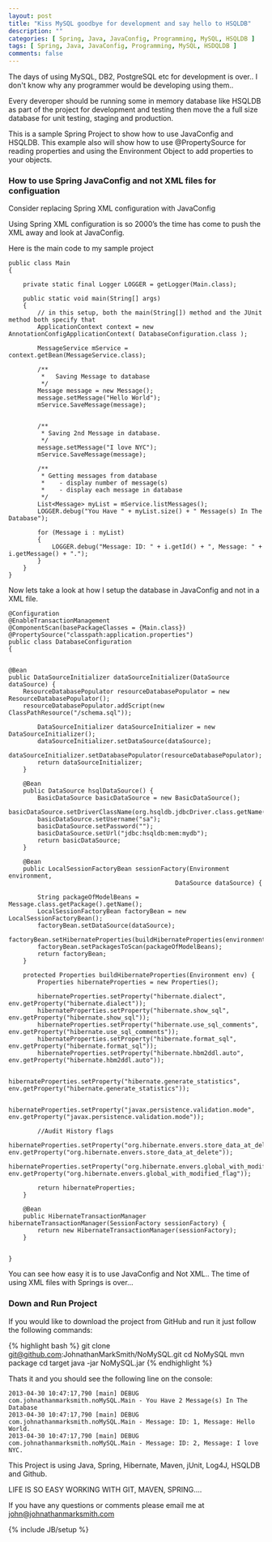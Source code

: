 ```yaml
---
layout: post
title: "Kiss MySQL goodbye for development and say hello to HSQLDB"
description: ""
categories: [ Spring, Java, JavaConfig, Programming, MySQL, HSQLDB ]
tags: [ Spring, Java, JavaConfig, Programming, MySQL, HSDQLDB ]
comments: false
---
```


The days of using MySQL, DB2, PostgreSQL etc for development is over.. I don't know why any programmer would be developing using them..

Every deveroper should be running some in memory database like HSQLDB as part of the project for development and testing then move the a full size database for unit testing, staging and production.

This is a sample Spring Project to show how to use JavaConfig and HSQLDB. This example also will show how to use @PropertySource for reading properties and using the Environment Object to add properties to your objects.

### How to use Spring JavaConfig and not XML files for configuation

Consider replacing Spring XML configuration with JavaConfig

Using Spring XML configuration is so 2000’s the time has come to push the XML away and look at JavaConfig.

Here is the main code to my sample project

	public class Main
    {

        private static final Logger LOGGER = getLogger(Main.class);

        public static void main(String[] args)
        {
            // in this setup, both the main(String[]) method and the JUnit method both specify that
            ApplicationContext context = new AnnotationConfigApplicationContext( DatabaseConfiguration.class );

            MessageService mService = context.getBean(MessageService.class);

            /**
             *   Saving Message to database
             */
            Message message = new Message();
            message.setMessage("Hello World");
            mService.SaveMessage(message);


            /**
             * Saving 2nd Message in database.
             */
            message.setMessage("I love NYC");
            mService.SaveMessage(message);

            /**
             * Getting messages from database
             *    - display number of message(s)
             *    - display each message in database
             */
            List<Message> myList = mService.listMessages();
            LOGGER.debug("You Have " + myList.size() + " Message(s) In The Database");

            for (Message i : myList)
            {
                LOGGER.debug("Message: ID: " + i.getId() + ", Message: " + i.getMessage() + ".");
            }
        }
    }
 

Now lets take a look at how I setup the database in JavaConfig and not in a XML file.

    @Configuration
    @EnableTransactionManagement
    @ComponentScan(basePackageClasses = {Main.class})
    @PropertySource("classpath:application.properties")
    public class DatabaseConfiguration
    {


    @Bean
    public DataSourceInitializer dataSourceInitializer(DataSource dataSource) {
        ResourceDatabasePopulator resourceDatabasePopulator = new ResourceDatabasePopulator();
        resourceDatabasePopulator.addScript(new ClassPathResource("/schema.sql"));

            DataSourceInitializer dataSourceInitializer = new DataSourceInitializer();
            dataSourceInitializer.setDataSource(dataSource);
            dataSourceInitializer.setDatabasePopulator(resourceDatabasePopulator);
            return dataSourceInitializer;
        }

        @Bean
        public DataSource hsqlDataSource() {
            BasicDataSource basicDataSource = new BasicDataSource();
            basicDataSource.setDriverClassName(org.hsqldb.jdbcDriver.class.getName());
            basicDataSource.setUsername("sa");
            basicDataSource.setPassword("");
            basicDataSource.setUrl("jdbc:hsqldb:mem:mydb");
            return basicDataSource;
        }

        @Bean
        public LocalSessionFactoryBean sessionFactory(Environment environment,
                                                  DataSource dataSource) {

            String packageOfModelBeans = Message.class.getPackage().getName();
            LocalSessionFactoryBean factoryBean = new LocalSessionFactoryBean();
            factoryBean.setDataSource(dataSource);
            factoryBean.setHibernateProperties(buildHibernateProperties(environment));
            factoryBean.setPackagesToScan(packageOfModelBeans);
            return factoryBean;
        }

        protected Properties buildHibernateProperties(Environment env) {
            Properties hibernateProperties = new Properties();

            hibernateProperties.setProperty("hibernate.dialect", env.getProperty("hibernate.dialect"));
            hibernateProperties.setProperty("hibernate.show_sql", env.getProperty("hibernate.show_sql"));
            hibernateProperties.setProperty("hibernate.use_sql_comments", env.getProperty("hibernate.use_sql_comments"));
            hibernateProperties.setProperty("hibernate.format_sql", env.getProperty("hibernate.format_sql"));
            hibernateProperties.setProperty("hibernate.hbm2ddl.auto", env.getProperty("hibernate.hbm2ddl.auto"));

            hibernateProperties.setProperty("hibernate.generate_statistics", env.getProperty("hibernate.generate_statistics"));

            hibernateProperties.setProperty("javax.persistence.validation.mode", env.getProperty("javax.persistence.validation.mode"));

            //Audit History flags
            hibernateProperties.setProperty("org.hibernate.envers.store_data_at_delete", env.getProperty("org.hibernate.envers.store_data_at_delete"));
            hibernateProperties.setProperty("org.hibernate.envers.global_with_modified_flag", env.getProperty("org.hibernate.envers.global_with_modified_flag"));

            return hibernateProperties;
        }

        @Bean
        public HibernateTransactionManager hibernateTransactionManager(SessionFactory sessionFactory) {
            return new HibernateTransactionManager(sessionFactory);
        }


    }



You can see how easy it is to use JavaConfig and Not XML.. The time of using XML files with Springs is over...

### Down and Run Project

If you would like to download the project from GitHub and run it just follow the following commands:

{% highlight bash %}
git clone git@github.com:JohnathanMarkSmith/NoMySQL.git
cd NoMySQL
mvn package
cd target
java -jar NoMySQL.jar
{% endhighlight %}


Thats it and you should see the following line on the console:

    2013-04-30 10:47:17,790 [main] DEBUG com.johnathanmarksmith.noMySQL.Main - You Have 2 Message(s) In The Database
    2013-04-30 10:47:17,790 [main] DEBUG com.johnathanmarksmith.noMySQL.Main - Message: ID: 1, Message: Hello World.
    2013-04-30 10:47:17,790 [main] DEBUG com.johnathanmarksmith.noMySQL.Main - Message: ID: 2, Message: I love NYC.

This Project is using Java, Spring, Hibernate, Maven, jUnit, Log4J, HSQLDB and Github.


LIFE IS SO EASY WORKING WITH GIT, MAVEN, SPRING....

If you have any questions or comments please email me at <a href="mailto:john@johnathanmarksmith.com">john@johnathanmarksmith.com</a>

{% include JB/setup %}
